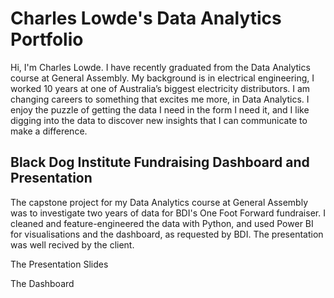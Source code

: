 # Charles Lowde's Data Analytics Portfolio

Hi, I'm Charles Lowde. I have recently graduated from the Data Analytics course at General Assembly. My background is in electrical engineering, I worked 10 years at one of Australia’s biggest electricity distributors. I am changing careers to something that excites me more, in Data Analytics. I enjoy the puzzle of getting the data I need in the form I need it, and I like digging into the data to discover new insights that I can communicate to make a difference.

## Black Dog Institute Fundraising Dashboard and Presentation
The capstone project for my Data Analytics course at General Assembly was to investigate two years of data for BDI's One Foot Forward fundraiser. I cleaned and feature-engineered the data with Python, and used Power BI for visualisations and the dashboard, as requested by BDI. The presentation was well recived by the client.

The Presentation Slides

The Dashboard

